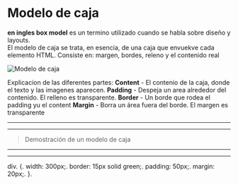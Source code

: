 # Modelo de caja

**en ingles box model** es un termino utilizado cuando se habla sobre diseño y layouts.  
 El  modelo de caja se trata, en esencia, de una caja que envuekve cada elemento HTML.
Consiste en: margen, bordes, releno y el contenido real 
 <!-- imagen -->
![**Modelo de caja**](https://www.w3.org/TR/CSS2/images/boxdim.png "modelo de caja")

Explicacion de las diferentes partes:
**Content** - El contenio de la caja, donde el texto y las imagenes aparecen.
**Padding** - Despeja un area alrededor del contenido. El relleno es transparente.
**Border** - Un borde que rodea el padding yu el content
**Margin** - Borra un área fuera del borde. El margen es transparente

---
---

>Demostración de un modelo de caja

---
---


div. 
{.
  width: 300px;.
  border: 15px solid green;.
  padding: 50px;.
  margin: 20px;.
}.
